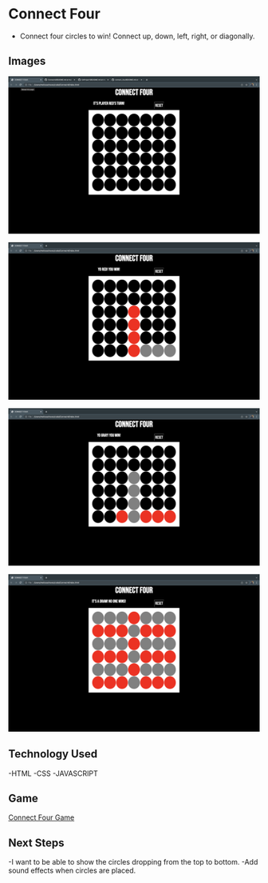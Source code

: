 # Connect Four
- Connect four circles to win! Connect up, down, left, right, or diagonally.

## Images
![Game Board](images/blank.png)

![Red Winner](images/redwin.png)

![Gray Winner](images/graywin.png)

![Draw](images/draw.png)

## Technology Used
-HTML
-CSS
-JAVASCRIPT

## Game
[Connect Four Game](https://hrdchicken.github.io/Connect4/)

## Next Steps
-I want to be able to show the circles dropping from the top to bottom.
-Add sound effects when circles are placed.